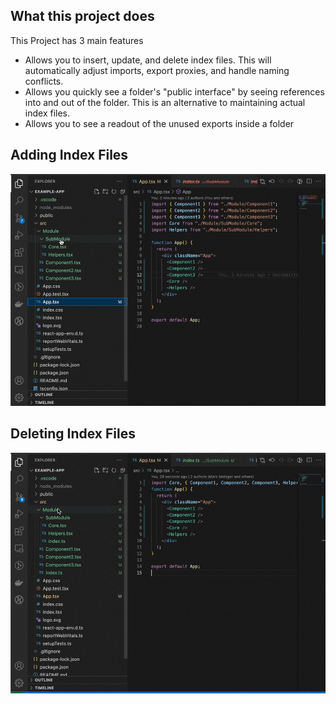 ## What this project does

This Project has 3 main features

- Allows you to insert, update, and delete index files. This will automatically adjust imports, export proxies, and handle naming conflicts.
- Allows you quickly see a folder's "public interface" by seeing references into and out of the folder. This is an alternative to maintaining actual index files.
- Allows you to see a readout of the unused exports inside a folder

## Adding Index Files

![](media/add-index.gif)

## Deleting Index Files

![](media/delete-index.gif)
